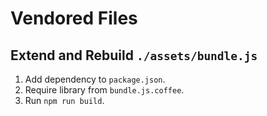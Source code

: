# Vendored Files

## Extend and Rebuild `./assets/bundle.js`

1. Add dependency to `package.json`.
2. Require library from `bundle.js.coffee`.
3. Run `npm run build`.

